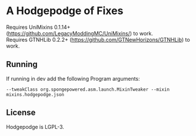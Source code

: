 # A Hodgepodge of Fixes

Requires UniMixins 0.1.14+ (https://github.com/LegacyModdingMC/UniMixins/) to work.  
Requires GTNHLib 0.2.2+ (https://github.com/GTNewHorizons/GTNHLib) to work.

## Running

If running in dev add the following Program arguments: 
```
--tweakClass org.spongepowered.asm.launch.MixinTweaker --mixin mixins.hodgepodge.json
```

## License

Hodgepodge is LGPL-3.
